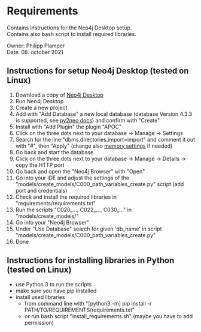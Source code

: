 # Requirements 

Contains instructions for the Neo4j Desktop setup.  
Contains also bash script to install required libraries.  
  
Owner: Philipp Plamper  
Date: 08. october 2021

## Instructions for setup Neo4j Desktop (tested on Linux)

1. Download a copy of [Neo4j Desktop](https://neo4j.com/download-center/#desktop)
2. Run Neo4j Desktop
3. Create a new project
4. Add with "Add Database" a new local database (database Version 4.3.3 is supported, see [py2neo docs](https://py2neo.org/2021.1/)) and confirm with "Create"
5. Install with "Add Plugin" the plugin "APOC"
6. Click on the three dots next to your database -> Manage -> Settings 
7. Search for the line "dbms.directories.import=import" and comment it out with "#", then "Apply" (change also [memory settings](https://neo4j.com/developer/guide-performance-tuning/) if needed)
8. Go back and start the database
9. Click on the three dots next to your database -> Manage -> Details -> copy the HTTP port
10. Go back and open the "Neo4j Browser" with "Open"
11. Go into your IDE and adjust the settings of the "models/create_models/C000_path_variables_create.py" script (add port and credentials)
12. Check and install the required libraries in "requirements/requirements.txt" 
13. Run the scripts "C020_..., C022_..., C030_..." in "models/create_models/" 
14. Go into your "Neo4j Browser" 
15. Under "Use Database" search for given 'db_name' in script "models/create_models/C000_path_variables_create.py"
16. Done

## Instructions for installing libraries in Python (tested on Linux)

- use Python 3 to run the scripts
- make sure you have pip installed
- install used libraries 
    - from command line with "[python3 -m] pip install -r PATH/TO/REQUIREMENTS/requirements.txt"
    - or run bash script "install_requirements.sh" (maybe you have to add permission)